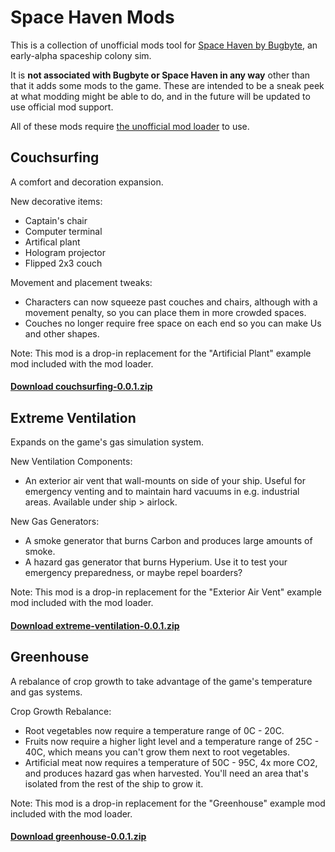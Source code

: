 # Space Haven Mods

This is a collection of unofficial mods tool for [Space Haven by Bugbyte](http://bugbyte.fi/spacehaven/), an early-alpha spaceship colony sim.

It is **not associated with Bugbyte or Space Haven in any way** other than that it adds some mods to the game. These are intended to be a sneak peek at what modding might be able to do, and in the future will be updated to use official mod support.

All of these mods require [the unofficial mod loader](https://github.com/anatarist/spacehaven-modloader) to use.


## Couchsurfing

A comfort and decoration expansion.

New decorative items:
- Captain's chair
- Computer terminal
- Artifical plant
- Hologram projector
- Flipped 2x3 couch

Movement and placement tweaks:
- Characters can now squeeze past couches and chairs, although with a movement penalty, so you can place them in more crowded spaces.
- Couches no longer require free space on each end so you can make Us and other shapes.

Note: This mod is a drop-in replacement for the "Artificial Plant" example mod included with the mod loader.

#### [Download couchsurfing-0.0.1.zip](https://github.com/anatarist/spacehaven-mods/releases/download/v0.0.1/couchsurfing-0.0.1.zip)


## Extreme Ventilation

Expands on the game's gas simulation system.

New Ventilation Components:
- An exterior air vent that wall-mounts on side of your ship. Useful for emergency venting and to maintain hard vacuums in e.g. industrial areas. Available under ship > airlock.

New Gas Generators:
- A smoke generator that burns Carbon and produces large amounts of smoke.
- A hazard gas generator that burns Hyperium. Use it to test your emergency preparedness, or maybe repel boarders?

Note: This mod is a drop-in replacement for the "Exterior Air Vent" example mod included with the mod loader.

#### [Download extreme-ventilation-0.0.1.zip](https://github.com/anatarist/spacehaven-mods/releases/download/v0.0.1/extreme-ventilation-0.0.1.zip)


## Greenhouse

A rebalance of crop growth to take advantage of the game's temperature and gas systems.

Crop Growth Rebalance:
- Root vegetables now require a temperature range of 0C - 20C.
- Fruits now require a higher light level and a temperature range of 25C - 40C, which means you can't grow them next to root vegetables.
- Artificial meat now requires a temperature of 50C - 95C, 4x more CO2, and produces hazard gas when harvested. You'll need an area that's isolated from the rest of the ship to grow it.

Note: This mod is a drop-in replacement for the "Greenhouse" example mod included with the mod loader.

#### [Download greenhouse-0.0.1.zip](https://github.com/anatarist/spacehaven-mods/releases/download/v0.0.1/greenhouse-0.0.1.zip)



